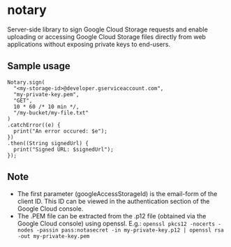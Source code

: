 notary
===========

Server-side library to sign Google Cloud Storage requests and enable uploading or accessing Google Cloud Storage files directly from web applications without exposing private keys to end-users.

Sample usage
-----------

```
Notary.sign(
  "<my-storage-id>@developer.gserviceaccount.com",
  "my-private-key.pem",
  "GET",
  10 * 60 /* 10 min */,
  "/my-bucket/my-file.txt"
)
.catchError((e) {
  print("An error occured: $e");
})
.then((String signedUrl) {
  print("Signed URL: $signedUrl");
});
```

Note
-----------
* The first parameter (googleAccessStorageId) is the email-form of the client ID. This ID can be viewed in the authentication section of the Google Cloud console.
* The .PEM file can be extracted from the .p12 file (obtained via the Google Cloud console) using openssl. E.g.: `openssl pkcs12 -nocerts -nodes -passin pass:notasecret -in my-private-key.p12 | openssl rsa -out my-private-key.pem`
